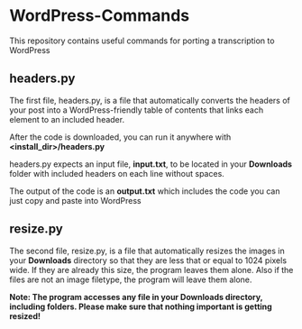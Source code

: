 # WordPress-Commands
This repository contains useful commands for porting a transcription to WordPress

## headers.py

The first file, headers.py, is a file that automatically converts the headers of your post into a WordPress-friendly table of contents that links each element to an included header.

After the code is downloaded, you can run it anywhere with **<install_dir>/headers.py**

headers.py expects an input file, **input.txt**, to be located in your **Downloads** folder with included headers on each line without spaces.

The output of the code is an **output.txt** which includes the code you can just copy and paste into WordPress

## resize.py

The second file, resize.py, is a file that automatically resizes the images in your **Downloads** directory so that they are less that or equal to 1024 pixels wide. If they are already this size, the program leaves them alone. Also if the files are not an image filetype, the program will leave them alone.

**Note: The program accesses any file in your Downloads directory, including folders. Please make sure that nothing important is getting resized!**
